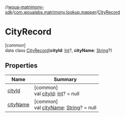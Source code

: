 //[woua-matrimony-sdk](../../../index.md)/[com.woualabs.matrimony.lookup.mapper](../index.md)/[CityRecord](index.md)

# CityRecord

[common]\
data class [CityRecord](index.md)(**cityId**: [Int](https://kotlinlang.org/api/latest/jvm/stdlib/kotlin/-int/index.html)?, **cityName**: [String](https://kotlinlang.org/api/latest/jvm/stdlib/kotlin/-string/index.html)?)

## Properties

| Name | Summary |
|---|---|
| [cityId](city-id.md) | [common]<br>val [cityId](city-id.md): [Int](https://kotlinlang.org/api/latest/jvm/stdlib/kotlin/-int/index.html)? = null |
| [cityName](city-name.md) | [common]<br>val [cityName](city-name.md): [String](https://kotlinlang.org/api/latest/jvm/stdlib/kotlin/-string/index.html)? = null |
